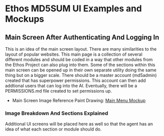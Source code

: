 # Ethos MD5SUM UI Examples and Mockups

## Main Screen After Authenticating And Logging In
This is an idea of the main screen layout.  There are many similarities to the layout of popular websites.  This main page is a collection of several different modules and should be coded in a way that other modules from the Ethos Project can also plug into them. Some of the sections within this main screen can be opened up in their own separate utility doing the same thing but on a bigger scale.  There should be a master account (md5admin) created that has superpower permissions.  This account can then add addtional users that can log into the AI. Eventually, there will be a PERMISSIONS.md file created to set permissions up.

- Main Screen Image Reference Paint Drawing:  [Main Menu Mockup](https://i.imgur.com/VH4EZV1.png)

### Image Breakdown And Sections Explained

Additional UI screens will be placed here as well so that the agent has an idea of what each section or module should do.
